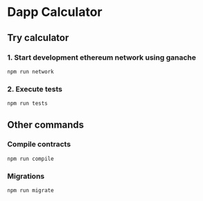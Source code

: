 # Dapp Calculator

## Try calculator
### 1. Start development ethereum network using ganache
`npm run network`

### 2. Execute tests
`npm run tests`

## Other commands
### Compile contracts
`npm run compile`

### Migrations
`npm run migrate`